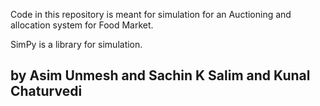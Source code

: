 Code in this repository is meant for simulation for an Auctioning 
and allocation system for Food Market.

SimPy is a library for simulation.

## by Asim Unmesh and  Sachin K Salim and Kunal Chaturvedi
